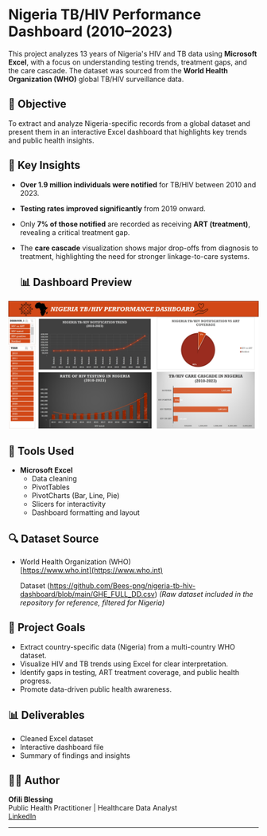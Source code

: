 # Nigeria TB/HIV Performance Dashboard (2010–2023)

This project analyzes 13 years of Nigeria's HIV and TB data using **Microsoft Excel**, with a focus on understanding testing trends, treatment gaps, and the care cascade. The dataset was sourced from the **World Health Organization (WHO)** global TB/HIV surveillance data.

## 📌 Objective

To extract and analyze Nigeria-specific records from a global dataset and present them in an interactive Excel dashboard that highlights key trends and public health insights.

## 🧠 Key Insights

- **Over 1.9 million individuals were notified** for TB/HIV between 2010 and 2023.
- **Testing rates improved significantly** from 2019 onward.
- Only **7% of those notified** are recorded as receiving **ART (treatment)**, revealing a critical treatment gap.
- The **care cascade** visualization shows major drop-offs from diagnosis to treatment, highlighting the need for stronger linkage-to-care systems.


   ## 📊 Dashboard Preview  
![TB/HIV Excel Dashboard](https://github.com/Bees-png/nigeria-tb-hiv-dashboard/blob/main/HIV.TB.png.jpg)  


## 📂 Tools Used

- **Microsoft Excel**
  - Data cleaning
  - PivotTables
  - PivotCharts (Bar, Line, Pie)
  - Slicers for interactivity
  - Dashboard formatting and layout

## 🔍 Dataset Source

- World Health Organization (WHO)  
  [https://www.who.int](https://www.who.int)
  
  Dataset
  (https://github.com/Bees-png/nigeria-tb-hiv-dashboard/blob/main/GHE_FULL_DD.csv) 
  *(Raw dataset included in the repository for reference, filtered for Nigeria)*

## 🎯 Project Goals

- Extract country-specific data (Nigeria) from a multi-country WHO dataset.
- Visualize HIV and TB trends using Excel for clear interpretation.
- Identify gaps in testing, ART treatment coverage, and public health progress.
- Promote data-driven public health awareness.

## 📊 Deliverables

- Cleaned Excel dataset  
- Interactive dashboard file  
- Summary of findings and insights

## 👩‍💻 Author

**Ofili Blessing**  
Public Health Practitioner | Healthcare Data Analyst  
[LinkedIn](https://www.linkedin.com/in/ofili-blessing-2b993a272)

---



